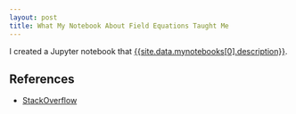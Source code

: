 ```yaml
---
layout: post
title: What My Notebook About Field Equations Taught Me
---
```


I created a Jupyter notebook that [{{site.data.mynotebooks[0].description}}]({{site.data.mynotebooks[0].url}}).


## References

* [StackOverflow]({{site.data.refs.so}})
